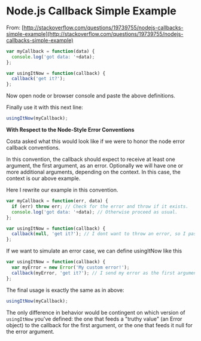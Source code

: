 # Node.js Callback Simple Example

From: [http://stackoverflow.com/questions/19739755/nodejs-callbacks-simple-example](http://stackoverflow.com/questions/19739755/nodejs-callbacks-simple-example)

```js
var myCallback = function(data) {
  console.log('got data: '+data);
};

var usingItNow = function(callback) {
  callback('get it?');
};
```



Now open node or browser console and paste the above definitions.

Finally use it with this next line:

```js
usingItNow(myCallback);
```

**With Respect to the Node-Style Error Conventions**

Costa asked what this would look like if we were to honor the node error callback conventions.

In this convention, the callback should expect to receive at least one argument, the first argument, as an error. Optionally we will have one or more additional arguments, depending on the context. In this case, the context is our above example.

Here I rewrite our example in this convention.

```js
var myCallback = function(err, data) {
  if (err) throw err; // Check for the error and throw if it exists.
  console.log('got data: '+data); // Otherwise proceed as usual.
};

var usingItNow = function(callback) {
  callback(null, 'get it?'); // I dont want to throw an error, so I pass null for the error argument
};
```

If we want to simulate an error case, we can define usingItNow like this

```js
var usingItNow = function(callback) {
  var myError = new Error('My custom error!');
  callback(myError, 'get it?'); // I send my error as the first argument.
};
```

The final usage is exactly the same as in above:

```js
usingItNow(myCallback);
```

The only difference in behavior would be contingent on which version of `usingItNow` you've defined: the one that feeds a "truthy value" \(an Error object\) to the callback for the first argument, or the one that feeds it null for the error argument.


